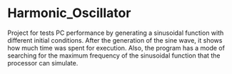 # Harmonic_Oscillator

Project for tests PC performance by generating a sinusoidal function with different initial conditions. After the generation of the sine wave, it shows how much time was spent for execution. Also, the program has a mode of searching for the maximum frequency of the sinusoidal function that the processor can simulate. 
